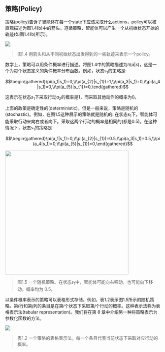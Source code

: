 ## 策略(Policy)

策略(policy)告诉了智能体在每一个state下应该采取什么actions，policy可以被直观描述为图1.4(b)中的箭头。遵循策略，智能体可以产生一个从初始状态开始的轨迹(如图1.4(b)所示)。

 ![](../img/01/4.png)
 > 图1.4 用箭头和从不同初始状态出发得到的一些轨迹来表示一个policy。

数学上，策略可以用条件概率进行描述。将图1.4中的策略描述为$\pi(a|s)$，这是一个为每个状态定义的条件概率分布函数。例如，状态$s_1$的策略是:

$$\begin{gathered}\pi(a_1|s_1)=0,\\\pi(a_{2}|s_{1})=1,\\\pi(a_3|s_1)=0,\\\pi(a_4|s_1)=0,\\\pi(a_{5}|s_{1})=0,\end{gathered}$$

这表示在状态$s_1$下采取行动$a_2$的概率是1，而采取其他动作的概率为0。

上面的政策是确定性的(deterministic)。但是一般来说，策略是随机的(stochastic)。例如，在图1.5这种展示的策略就是随机的: 在状态$s_1$下，智能体可能采取行动来向右或者向下。采取这两个行动的概率是相同的(都是0.5)。在这种情况下，状态$s_1$的策略是

$$\begin{gathered}\pi(a_1|s_1)=0,\\\pi(a_{2}|s_{1})=0.5,\\\pi(a_3|s_1)=0.5,\\\pi(a_4|s_1)=0,\\\pi(a_{5}|s_{1})=0,\end{gathered}$$

 <img src="../img/01/5.png"  width="400"/>
 
 > 图1.5 一个随机策略。在状态$s_1$中，智能体可能向右移动，也可能向下移动，概率均为 0.5。

以条件概率表示的策略可以表格形式存储。例如，表1.2表示图1.5所示的随机策略。第$i$行和第$j$列的条目是在第$i$个状态下采取第$j$个行动的概率。这种表示法称为表格表示法(tabular representation)。我们将在第 8 章中介绍另一种将策略表示为参数化函数的方法。

 ![](../img/01/6.png)
 > 表1.2 一个策略的表格表示法。每一个条目代表当前状态下采取对应行动的概率。